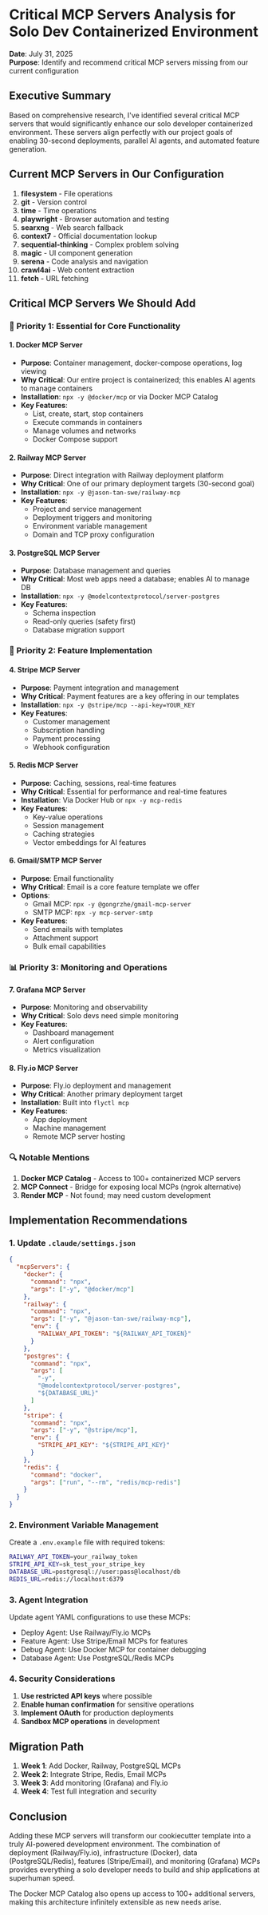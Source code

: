 # Critical MCP Servers Analysis for Solo Dev Containerized Environment

**Date**: July 31, 2025  
**Purpose**: Identify and recommend critical MCP servers missing from our current configuration

## Executive Summary

Based on comprehensive research, I've identified several critical MCP servers that would significantly enhance our solo developer containerized environment. These servers align perfectly with our project goals of enabling 30-second deployments, parallel AI agents, and automated feature generation.

## Current MCP Servers in Our Configuration

1. **filesystem** - File operations
2. **git** - Version control
3. **time** - Time operations
4. **playwright** - Browser automation and testing
5. **searxng** - Web search fallback
6. **context7** - Official documentation lookup
7. **sequential-thinking** - Complex problem solving
8. **magic** - UI component generation
9. **serena** - Code analysis and navigation
10. **crawl4ai** - Web content extraction
11. **fetch** - URL fetching

## Critical MCP Servers We Should Add

### 🚨 Priority 1: Essential for Core Functionality

#### 1. **Docker MCP Server**
- **Purpose**: Container management, docker-compose operations, log viewing
- **Why Critical**: Our entire project is containerized; this enables AI agents to manage containers
- **Installation**: `npx -y @docker/mcp` or via Docker MCP Catalog
- **Key Features**:
  - List, create, start, stop containers
  - Execute commands in containers
  - Manage volumes and networks
  - Docker Compose support

#### 2. **Railway MCP Server**
- **Purpose**: Direct integration with Railway deployment platform
- **Why Critical**: One of our primary deployment targets (30-second goal)
- **Installation**: `npx -y @jason-tan-swe/railway-mcp`
- **Key Features**:
  - Project and service management
  - Deployment triggers and monitoring
  - Environment variable management
  - Domain and TCP proxy configuration

#### 3. **PostgreSQL MCP Server**
- **Purpose**: Database management and queries
- **Why Critical**: Most web apps need a database; enables AI to manage DB
- **Installation**: `npx -y @modelcontextprotocol/server-postgres`
- **Key Features**:
  - Schema inspection
  - Read-only queries (safety first)
  - Database migration support

### 🔧 Priority 2: Feature Implementation

#### 4. **Stripe MCP Server**
- **Purpose**: Payment integration and management
- **Why Critical**: Payment features are a key offering in our templates
- **Installation**: `npx -y @stripe/mcp --api-key=YOUR_KEY`
- **Key Features**:
  - Customer management
  - Subscription handling
  - Payment processing
  - Webhook configuration

#### 5. **Redis MCP Server**
- **Purpose**: Caching, sessions, real-time features
- **Why Critical**: Essential for performance and real-time features
- **Installation**: Via Docker Hub or `npx -y mcp-redis`
- **Key Features**:
  - Key-value operations
  - Session management
  - Caching strategies
  - Vector embeddings for AI features

#### 6. **Gmail/SMTP MCP Server**
- **Purpose**: Email functionality
- **Why Critical**: Email is a core feature template we offer
- **Options**:
  - Gmail MCP: `npx -y @gongrzhe/gmail-mcp-server`
  - SMTP MCP: `npx -y mcp-server-smtp`
- **Key Features**:
  - Send emails with templates
  - Attachment support
  - Bulk email capabilities

### 📊 Priority 3: Monitoring and Operations

#### 7. **Grafana MCP Server**
- **Purpose**: Monitoring and observability
- **Why Critical**: Solo devs need simple monitoring
- **Key Features**:
  - Dashboard management
  - Alert configuration
  - Metrics visualization

#### 8. **Fly.io MCP Server**
- **Purpose**: Fly.io deployment and management
- **Why Critical**: Another primary deployment target
- **Installation**: Built into `flyctl mcp`
- **Key Features**:
  - App deployment
  - Machine management
  - Remote MCP server hosting

### 🔍 Notable Mentions

1. **Docker MCP Catalog** - Access to 100+ containerized MCP servers
2. **MCP Connect** - Bridge for exposing local MCPs (ngrok alternative)
3. **Render MCP** - Not found; may need custom development

## Implementation Recommendations

### 1. Update `.claude/settings.json`

```json
{
  "mcpServers": {
    "docker": {
      "command": "npx",
      "args": ["-y", "@docker/mcp"]
    },
    "railway": {
      "command": "npx",
      "args": ["-y", "@jason-tan-swe/railway-mcp"],
      "env": {
        "RAILWAY_API_TOKEN": "${RAILWAY_API_TOKEN}"
      }
    },
    "postgres": {
      "command": "npx",
      "args": [
        "-y",
        "@modelcontextprotocol/server-postgres",
        "${DATABASE_URL}"
      ]
    },
    "stripe": {
      "command": "npx",
      "args": ["-y", "@stripe/mcp"],
      "env": {
        "STRIPE_API_KEY": "${STRIPE_API_KEY}"
      }
    },
    "redis": {
      "command": "docker",
      "args": ["run", "--rm", "redis/mcp-redis"]
    }
  }
}
```

### 2. Environment Variable Management

Create a `.env.example` file with required tokens:
```bash
RAILWAY_API_TOKEN=your_railway_token
STRIPE_API_KEY=sk_test_your_stripe_key
DATABASE_URL=postgresql://user:pass@localhost/db
REDIS_URL=redis://localhost:6379
```

### 3. Agent Integration

Update agent YAML configurations to use these MCPs:
- Deploy Agent: Use Railway/Fly.io MCPs
- Feature Agent: Use Stripe/Email MCPs for features
- Debug Agent: Use Docker MCP for container debugging
- Database Agent: Use PostgreSQL/Redis MCPs

### 4. Security Considerations

1. **Use restricted API keys** where possible
2. **Enable human confirmation** for sensitive operations
3. **Implement OAuth** for production deployments
4. **Sandbox MCP operations** in development

## Migration Path

1. **Week 1**: Add Docker, Railway, PostgreSQL MCPs
2. **Week 2**: Integrate Stripe, Redis, Email MCPs
3. **Week 3**: Add monitoring (Grafana) and Fly.io
4. **Week 4**: Test full integration and security

## Conclusion

Adding these MCP servers will transform our cookiecutter template into a truly AI-powered development environment. The combination of deployment (Railway/Fly.io), infrastructure (Docker), data (PostgreSQL/Redis), features (Stripe/Email), and monitoring (Grafana) MCPs provides everything a solo developer needs to build and ship applications at superhuman speed.

The Docker MCP Catalog also opens up access to 100+ additional servers, making this architecture infinitely extensible as new needs arise.